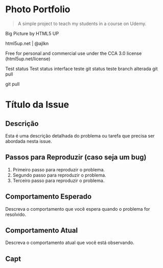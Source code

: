 # Photo Portfolio

> A simple project to teach my students in a course on Udemy.

Big Picture by HTML5 UP

html5up.net | @ajlkn

Free for personal and commercial use under the CCA 3.0 license (html5up.net/license)


Test status
Test status interface
teste git status
teste branch alterada
git pull

git pull

# Título da Issue

## Descrição

Esta é uma descrição detalhada do problema ou tarefa que precisa ser abordada nesta issue.

## Passos para Reproduzir (caso seja um bug)

1. Primeiro passo para reproduzir o problema.
2. Segundo passo para reproduzir o problema.
3. Terceiro passo para reproduzir o problema.

## Comportamento Esperado

Descreva o comportamento que você espera quando o problema for resolvido.

## Comportamento Atual

Descreva o comportamento atual que você está observando.

## Capt